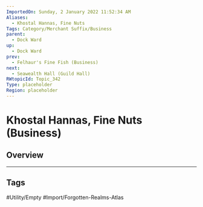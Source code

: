 ```yaml
---
ImportedOn: Sunday, 2 January 2022 11:52:34 AM
Aliases:
  - Khostal Hannas, Fine Nuts
Tags: Category/Merchant Suffix/Business
parent:
  - Dock Ward
up:
  - Dock Ward
prev:
  - Felhaur's Fine Fish (Business)
next:
  - Seawealth Hall (Guild Hall)
RWtopicId: Topic_342
Type: placeholder
Region: placeholder
---
```

# Khostal Hannas, Fine Nuts (Business)
## Overview

---
## Tags
#Utility/Empty #Import/Forgotten-Realms-Atlas

